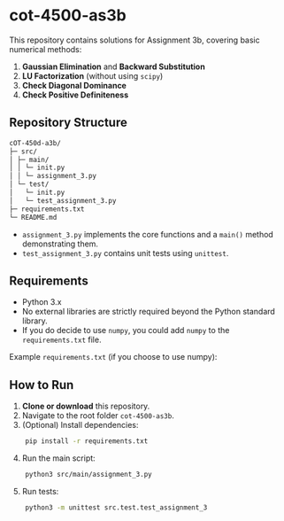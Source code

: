 # cot-4500-as3b

This repository contains solutions for Assignment 3b, covering basic numerical methods:

1. **Gaussian Elimination** and **Backward Substitution**
2. **LU Factorization** (without using `scipy`)
3. **Check Diagonal Dominance**
4. **Check Positive Definiteness**

## Repository Structure

```bash
cOT-450d-a3b/
├─ src/
│ ├─ main/
│ │ └─ init.py
│ │ └─ assignment_3.py
│ └─ test/
│   └─ init.py
│   └─ test_assignment_3.py
├─ requirements.txt
└─ README.md
```

- `assignment_3.py` implements the core functions and a `main()` method demonstrating them.
- `test_assignment_3.py` contains unit tests using `unittest`.

## Requirements

- Python 3.x
- No external libraries are strictly required beyond the Python standard library.
- If you do decide to use `numpy`, you could add `numpy` to the `requirements.txt` file.

Example `requirements.txt` (if you choose to use numpy):

## How to Run

1. **Clone or download** this repository.
2. Navigate to the root folder `cot-4500-as3b`.
3. (Optional) Install dependencies:

```bash
    pip install -r requirements.txt
```

4. Run the main script:

```bash
    python3 src/main/assignment_3.py
```

5. Run tests:

```bash
    python3 -m unittest src.test.test_assignment_3
```
